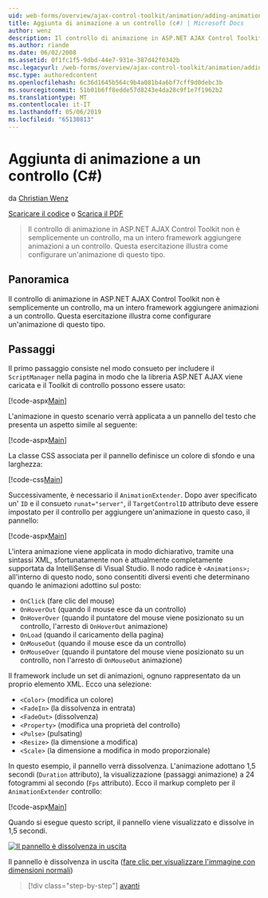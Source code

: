 ```yaml
---
uid: web-forms/overview/ajax-control-toolkit/animation/adding-animation-to-a-control-cs
title: Aggiunta di animazione a un controllo (c#) | Microsoft Docs
author: wenz
description: Il controllo di animazione in ASP.NET AJAX Control Toolkit non è semplicemente un controllo, ma un intero framework aggiungere animazioni a un controllo. Questa esercitazione viene illustrato come...
ms.author: riande
ms.date: 06/02/2008
ms.assetid: 0f1fc1f5-9dbd-44e7-931e-387d42f0342b
msc.legacyurl: /web-forms/overview/ajax-control-toolkit/animation/adding-animation-to-a-control-cs
msc.type: authoredcontent
ms.openlocfilehash: 6c36d1645b564c9b4a081b4a6bf7cff9d0debc3b
ms.sourcegitcommit: 51b01b6ff8edde57d8243e4da28c9f1e7f1962b2
ms.translationtype: MT
ms.contentlocale: it-IT
ms.lasthandoff: 05/06/2019
ms.locfileid: "65130813"
---
```

# <a name="adding-animation-to-a-control-c"></a>Aggiunta di animazione a un controllo (C#)

da [Christian Wenz](https://github.com/wenz)

[Scaricare il codice](http://download.microsoft.com/download/f/9/a/f9a26acd-8df4-4484-8a18-199e4598f411/Animation1.cs.zip) o [Scarica il PDF](http://download.microsoft.com/download/6/7/1/6718d452-ff89-4d3f-a90e-c74ec2d636a3/animation1CS.pdf)

> Il controllo di animazione in ASP.NET AJAX Control Toolkit non è semplicemente un controllo, ma un intero framework aggiungere animazioni a un controllo. Questa esercitazione illustra come configurare un'animazione di questo tipo.

## <a name="overview"></a>Panoramica

Il controllo di animazione in ASP.NET AJAX Control Toolkit non è semplicemente un controllo, ma un intero framework aggiungere animazioni a un controllo. Questa esercitazione illustra come configurare un'animazione di questo tipo.

## <a name="steps"></a>Passaggi

Il primo passaggio consiste nel modo consueto per includere il `ScriptManager` nella pagina in modo che la libreria ASP.NET AJAX viene caricata e il Toolkit di controllo possono essere usato:

[!code-aspx[Main](adding-animation-to-a-control-cs/samples/sample1.aspx)]

L'animazione in questo scenario verrà applicata a un pannello del testo che presenta un aspetto simile al seguente:

[!code-aspx[Main](adding-animation-to-a-control-cs/samples/sample2.aspx)]

La classe CSS associata per il pannello definisce un colore di sfondo e una larghezza:

[!code-css[Main](adding-animation-to-a-control-cs/samples/sample3.css)]

Successivamente, è necessario il `AnimationExtender`. Dopo aver specificato un' `ID` e il consueto `runat="server"`, il `TargetControlID` attributo deve essere impostato per il controllo per aggiungere un'animazione in questo caso, il pannello:

[!code-aspx[Main](adding-animation-to-a-control-cs/samples/sample4.aspx)]

L'intera animazione viene applicata in modo dichiarativo, tramite una sintassi XML, sfortunatamente non è attualmente completamente supportata da IntelliSense di Visual Studio. Il nodo radice è `<Animations>;` all'interno di questo nodo, sono consentiti diversi eventi che determinano quando le animazioni adottino sul posto:

- `OnClick` (fare clic del mouse)
- `OnHoverOut` (quando il mouse esce da un controllo)
- `OnHoverOver` (quando il puntatore del mouse viene posizionato su un controllo, l'arresto di `OnHoverOut` animazione)
- `OnLoad` (quando il caricamento della pagina)
- `OnMouseOut` (quando il mouse esce da un controllo)
- `OnMouseOver` (quando il puntatore del mouse viene posizionato su un controllo, non l'arresto di `OnMouseOut` animazione)

Il framework include un set di animazioni, ognuno rappresentato da un proprio elemento XML. Ecco una selezione:

- `<Color>` (modifica un colore)
- `<FadeIn>` (la dissolvenza in entrata)
- `<FadeOut>` (dissolvenza)
- `<Property>` (modifica una proprietà del controllo)
- `<Pulse>` (pulsating)
- `<Resize>` (la dimensione a modifica)
- `<Scale>` (la dimensione a modifica in modo proporzionale)

In questo esempio, il pannello verrà dissolvenza. L'animazione adottano 1,5 secondi (`Duration` attributo), la visualizzazione (passaggi animazione) a 24 fotogrammi al secondo (`Fps` attributo). Ecco il markup completo per il `AnimationExtender` controllo:

[!code-aspx[Main](adding-animation-to-a-control-cs/samples/sample5.aspx)]

Quando si esegue questo script, il pannello viene visualizzato e dissolve in 1,5 secondi.

[![Il pannello è dissolvenza in uscita](adding-animation-to-a-control-cs/_static/image2.png)](adding-animation-to-a-control-cs/_static/image1.png)

Il pannello è dissolvenza in uscita ([fare clic per visualizzare l'immagine con dimensioni normali](adding-animation-to-a-control-cs/_static/image3.png))

> [!div class="step-by-step"]
> [avanti](executing-several-animations-at-the-same-time-cs.md)
